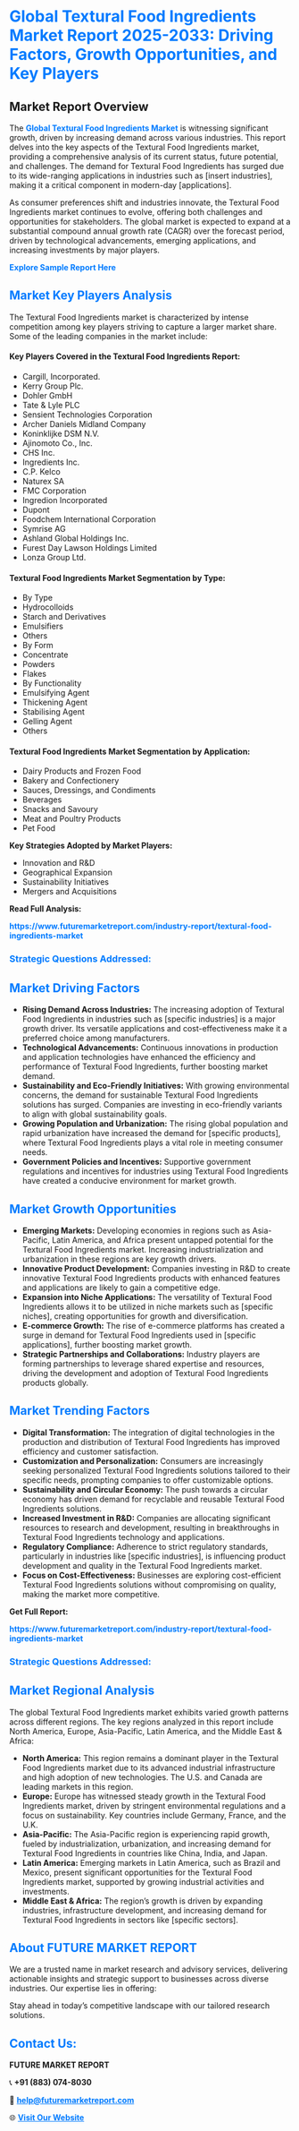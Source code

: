 <h1 style="color: #007BFF;">Global Textural Food Ingredients Market Report 2025-2033: Driving Factors, Growth Opportunities, and Key Players</h1>

<section id="overview">
<h2>Market Report Overview</h2>
<p>The <a href="https://www.futuremarketreport.com/industry-report/textural-food-ingredients-market" style="color: #007BFF; text-decoration: none;"><strong>Global Textural Food Ingredients Market</strong></a> is witnessing significant growth, driven by increasing demand across various industries. This report delves into the key aspects of the Textural Food Ingredients market, providing a comprehensive analysis of its current status, future potential, and challenges. The demand for Textural Food Ingredients has surged due to its wide-ranging applications in industries such as [insert industries], making it a critical component in modern-day [applications].</p>
<p>As consumer preferences shift and industries innovate, the Textural Food Ingredients market continues to evolve, offering both challenges and opportunities for stakeholders. The global market is expected to expand at a substantial compound annual growth rate (CAGR) over the forecast period, driven by technological advancements, emerging applications, and increasing investments by major players.</p>
</section>

<section id="overview">
<p><a href="https://www.futuremarketreport.com/request-sample/reportId=107956" style="color: #007BFF; text-decoration: none;"><strong>Explore Sample Report Here</strong></a></p>
</section>

<section id="key-players">
<h2 style="color: #007BFF;">Market Key Players Analysis</h2>
<p>The Textural Food Ingredients market is characterized by intense competition among key players striving to capture a larger market share. Some of the leading companies in the market include:</p>
<h4>Key Players Covered in the Textural Food Ingredients Report:</h4>
<ul><li>Cargill, Incorporated.</li><li>Kerry Group Plc.</li><li>Dohler GmbH</li><li>Tate &amp; Lyle PLC</li><li>Sensient Technologies Corporation</li><li>Archer Daniels Midland Company</li><li>Koninklijke DSM N.V.</li><li>Ajinomoto Co., Inc.</li><li>CHS Inc.</li><li>Ingredients Inc.</li><li>C.P. Kelco</li><li>Naturex SA</li><li>FMC Corporation</li><li>Ingredion Incorporated</li><li>Dupont</li><li>Foodchem International Corporation</li><li>Symrise AG</li><li>Ashland Global Holdings Inc.</li><li>Furest Day Lawson Holdings Limited</li><li>Lonza Group Ltd.</li></ul>
<h4>Textural Food Ingredients Market Segmentation by Type:</h4>
<ul><li>By Type</li><li>Hydrocolloids</li><li>Starch and Derivatives</li><li>Emulsifiers</li><li>Others</li><li>By Form</li><li>Concentrate</li><li>Powders</li><li>Flakes</li><li>By Functionality</li><li>Emulsifying Agent</li><li>Thickening Agent</li><li>Stabilising Agent</li><li>Gelling Agent</li><li>Others</li></ul>

<h4>Textural Food Ingredients Market Segmentation by Application:</h4>
<ul><li>Dairy Products and Frozen Food</li><li>Bakery and Confectionery</li><li>Sauces, Dressings, and Condiments</li><li>Beverages</li><li>Snacks and Savoury</li><li>Meat and Poultry Products</li><li>Pet Food</li></ul>
<p><strong>Key Strategies Adopted by Market Players:</strong></p>
<ul>
<li>Innovation and R&D</li>
<li>Geographical Expansion</li>
<li>Sustainability Initiatives</li>
<li>Mergers and Acquisitions</li>
</ul>
</section>

<section>
<p><strong>Read Full Analysis: </strong></p><a href="https://www.futuremarketreport.com/industry-report/textural-food-ingredients-market" style="color: #007BFF; text-decoration: none;"><strong>https://www.futuremarketreport.com/industry-report/textural-food-ingredients-market</strong></a>
<h3 style="color: #007BFF;">Strategic Questions Addressed:</h3>
</section>

<section id="driving-factors">
<h2 style="color: #007BFF;">Market Driving Factors</h2>
<ul>
<li><strong>Rising Demand Across Industries:</strong> The increasing adoption of Textural Food Ingredients in industries such as [specific industries] is a major growth driver. Its versatile applications and cost-effectiveness make it a preferred choice among manufacturers.</li>
<li><strong>Technological Advancements:</strong> Continuous innovations in production and application technologies have enhanced the efficiency and performance of Textural Food Ingredients, further boosting market demand.</li>
<li><strong>Sustainability and Eco-Friendly Initiatives:</strong> With growing environmental concerns, the demand for sustainable Textural Food Ingredients solutions has surged. Companies are investing in eco-friendly variants to align with global sustainability goals.</li>
<li><strong>Growing Population and Urbanization:</strong> The rising global population and rapid urbanization have increased the demand for [specific products], where Textural Food Ingredients plays a vital role in meeting consumer needs.</li>
<li><strong>Government Policies and Incentives:</strong> Supportive government regulations and incentives for industries using Textural Food Ingredients have created a conducive environment for market growth.</li>
</ul>
</section>

<section id="growth-opportunities">
<h2 style="color: #007BFF;">Market Growth Opportunities</h2>
<ul>
<li><strong>Emerging Markets:</strong> Developing economies in regions such as Asia-Pacific, Latin America, and Africa present untapped potential for the Textural Food Ingredients market. Increasing industrialization and urbanization in these regions are key growth drivers.</li>
<li><strong>Innovative Product Development:</strong> Companies investing in R&D to create innovative Textural Food Ingredients products with enhanced features and applications are likely to gain a competitive edge.</li>
<li><strong>Expansion into Niche Applications:</strong> The versatility of Textural Food Ingredients allows it to be utilized in niche markets such as [specific niches], creating opportunities for growth and diversification.</li>
<li><strong>E-commerce Growth:</strong> The rise of e-commerce platforms has created a surge in demand for Textural Food Ingredients used in [specific applications], further boosting market growth.</li>
<li><strong>Strategic Partnerships and Collaborations:</strong> Industry players are forming partnerships to leverage shared expertise and resources, driving the development and adoption of Textural Food Ingredients products globally.</li>
</ul>
</section>

<section id="trending-factors">
<h2 style="color: #007BFF;">Market Trending Factors</h2>
<ul>
<li><strong>Digital Transformation:</strong> The integration of digital technologies in the production and distribution of Textural Food Ingredients has improved efficiency and customer satisfaction.</li>
<li><strong>Customization and Personalization:</strong> Consumers are increasingly seeking personalized Textural Food Ingredients solutions tailored to their specific needs, prompting companies to offer customizable options.</li>
<li><strong>Sustainability and Circular Economy:</strong> The push towards a circular economy has driven demand for recyclable and reusable Textural Food Ingredients solutions.</li>
<li><strong>Increased Investment in R&D:</strong> Companies are allocating significant resources to research and development, resulting in breakthroughs in Textural Food Ingredients technology and applications.</li>
<li><strong>Regulatory Compliance:</strong> Adherence to strict regulatory standards, particularly in industries like [specific industries], is influencing product development and quality in the Textural Food Ingredients market.</li>
<li><strong>Focus on Cost-Effectiveness:</strong> Businesses are exploring cost-efficient Textural Food Ingredients solutions without compromising on quality, making the market more competitive.</li>
</ul>
</section>

<section>
<p><strong>Get Full Report: </strong></p><a href="https://www.futuremarketreport.com/industry-report/textural-food-ingredients-market" style="color: #007BFF; text-decoration: none;"><strong>https://www.futuremarketreport.com/industry-report/textural-food-ingredients-market</strong></a>
<h3 style="color: #007BFF;">Strategic Questions Addressed:</h3>
</section>


<section id="regional-analysis">
<h2 style="color: #007BFF;">Market Regional Analysis</h2>
<p>The global Textural Food Ingredients market exhibits varied growth patterns across different regions. The key regions analyzed in this report include North America, Europe, Asia-Pacific, Latin America, and the Middle East & Africa:</p>
<ul>
<li><strong>North America:</strong> This region remains a dominant player in the Textural Food Ingredients market due to its advanced industrial infrastructure and high adoption of new technologies. The U.S. and Canada are leading markets in this region.</li>
<li><strong>Europe:</strong> Europe has witnessed steady growth in the Textural Food Ingredients market, driven by stringent environmental regulations and a focus on sustainability. Key countries include Germany, France, and the U.K.</li>
<li><strong>Asia-Pacific:</strong> The Asia-Pacific region is experiencing rapid growth, fueled by industrialization, urbanization, and increasing demand for Textural Food Ingredients in countries like China, India, and Japan.</li>
<li><strong>Latin America:</strong> Emerging markets in Latin America, such as Brazil and Mexico, present significant opportunities for the Textural Food Ingredients market, supported by growing industrial activities and investments.</li>
<li><strong>Middle East & Africa:</strong> The region’s growth is driven by expanding industries, infrastructure development, and increasing demand for Textural Food Ingredients in sectors like [specific sectors].</li>
</ul>
</section>

<footer>
<h2 style="color: #007BFF;">About FUTURE MARKET REPORT</h2>
<p>We are a trusted name in market research and advisory services, delivering actionable insights and strategic support to businesses across diverse industries. Our expertise lies in offering:</p>

<p>Stay ahead in today’s competitive landscape with our tailored research solutions.</p>

<h2 style="color: #007BFF;">Contact Us:</h2>
<p><strong>FUTURE MARKET REPORT</strong></p>
<p>📞 <strong>+91 (883) 074-8030</strong></p>
<p>📧 <strong><a href="mailto:help@futuremarketreport.com" style="color: #007BFF;">help@futuremarketreport.com</a></strong></p>
<p>🌐 <strong><a href="https://www.futuremarketreport.com/" style="color: #007BFF;">Visit Our Website</a></strong></p>
</footer>